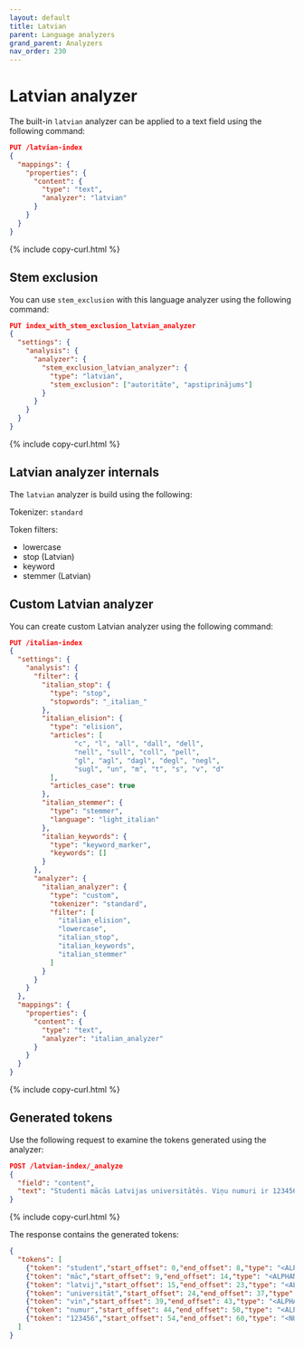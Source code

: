 ```yaml
---
layout: default
title: Latvian
parent: Language analyzers
grand_parent: Analyzers
nav_order: 230
---
```


# Latvian analyzer

The built-in `latvian` analyzer can be applied to a text field using the following command:

```json
PUT /latvian-index
{
  "mappings": {
    "properties": {
      "content": {
        "type": "text",
        "analyzer": "latvian"
      }
    }
  }
}
```
{% include copy-curl.html %}

## Stem exclusion

You can use `stem_exclusion` with this language analyzer using the following command:

```json
PUT index_with_stem_exclusion_latvian_analyzer
{
  "settings": {
    "analysis": {
      "analyzer": {
        "stem_exclusion_latvian_analyzer": {
          "type": "latvian",
          "stem_exclusion": ["autoritāte", "apstiprinājums"]
        }
      }
    }
  }
}
```
{% include copy-curl.html %}

## Latvian analyzer internals

The `latvian` analyzer is build using the following:

Tokenizer: `standard`

Token filters:
- lowercase
- stop (Latvian)
- keyword
- stemmer (Latvian)

## Custom Latvian analyzer

You can create custom Latvian analyzer using the following command:

```json
PUT /italian-index
{
  "settings": {
    "analysis": {
      "filter": {
        "italian_stop": {
          "type": "stop",
          "stopwords": "_italian_"
        },
        "italian_elision": {
          "type": "elision",
          "articles": [
                "c", "l", "all", "dall", "dell",
                "nell", "sull", "coll", "pell",
                "gl", "agl", "dagl", "degl", "negl",
                "sugl", "un", "m", "t", "s", "v", "d"
          ],
          "articles_case": true
        },
        "italian_stemmer": {
          "type": "stemmer",
          "language": "light_italian"
        },
        "italian_keywords": {
          "type": "keyword_marker",
          "keywords": []
        }
      },
      "analyzer": {
        "italian_analyzer": {
          "type": "custom",
          "tokenizer": "standard",
          "filter": [
            "italian_elision",
            "lowercase",
            "italian_stop",
            "italian_keywords",
            "italian_stemmer"
          ]
        }
      }
    }
  },
  "mappings": {
    "properties": {
      "content": {
        "type": "text",
        "analyzer": "italian_analyzer"
      }
    }
  }
}
```
{% include copy-curl.html %}

## Generated tokens

Use the following request to examine the tokens generated using the analyzer:

```json
POST /latvian-index/_analyze
{
  "field": "content",
  "text": "Studenti mācās Latvijas universitātēs. Viņu numuri ir 123456."
}
```
{% include copy-curl.html %}

The response contains the generated tokens:

```json
{
  "tokens": [
    {"token": "student","start_offset": 0,"end_offset": 8,"type": "<ALPHANUM>","position": 0},
    {"token": "māc","start_offset": 9,"end_offset": 14,"type": "<ALPHANUM>","position": 1},
    {"token": "latvij","start_offset": 15,"end_offset": 23,"type": "<ALPHANUM>","position": 2},
    {"token": "universitāt","start_offset": 24,"end_offset": 37,"type": "<ALPHANUM>","position": 3},
    {"token": "vin","start_offset": 39,"end_offset": 43,"type": "<ALPHANUM>","position": 4},
    {"token": "numur","start_offset": 44,"end_offset": 50,"type": "<ALPHANUM>","position": 5},
    {"token": "123456","start_offset": 54,"end_offset": 60,"type": "<NUM>","position": 7}
  ]
}
```